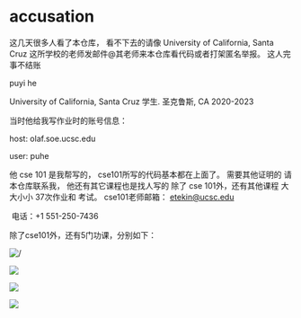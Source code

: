 # accusation

这几天很多人看了本仓库， 看不下去的请像 University of California, Santa Cruz 这所学校的老师发邮件@其老师来本仓库看代码或者打架匿名举报。
这人完事不结账

puyi he         

University of California, Santa Cruz  学生. 圣克鲁斯, CA            2020-2023

当时他给我写作业时的账号信息：

host:  olaf.soe.ucsc.edu

user:  puhe

他 cse 101 是我帮写的， cse101所写的代码基本都在上面了。 需要其他证明的 请本仓库联系我， 他还有其它课程也是找人写的
除了 cse 101外，还有其他课程 大大小小 37次作业和 考试。
cse101老师邮箱： [etekin@ucsc.edu](mailto:etekin@ucsc.edu)

​                    电话：+1 551-250-7436



除了cse101外，还有5门功课，分别如下：






![/](https://raw.githubusercontent.com/nooooober/accusation/main/assert/微信图片_20231212213849.jpg)

![](https://raw.githubusercontent.com/nooooober/accusation/main/assert/微信图片_20231212213807.jpg)

![](https://raw.githubusercontent.com/nooooober/accusation/main/assert/微信图片_20231212213822.jpg)

![](https://raw.githubusercontent.com/nooooober/accusation/main/assert/微信图片_20231212213840.jpg)

